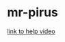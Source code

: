 # mr-pirus
<a href="https://drive.google.com/file/d/1Ku1rKrnCh9DEtRzRj8n9tOj0BACrN7Hu/view?usp=sharing">link to help video</a>
